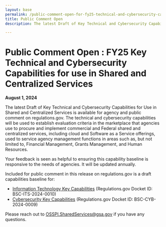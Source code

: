 ```yaml
---
layout: base
permalink: /public-comment-open-for-fy25-technical-and-cybersecurity-capabilities-for-shared-services/
title: Public Comment Open
description: The latest Draft of Key Technical and Cybersecurity Capabilities for Use in Shared and Centralized Services is available for agency and public comment on regulations.gov.

---
```


<div id="main-content">
    <div class="grid-container padding-bottom-5 padding-top-5">
        <h1>
            Public Comment Open : FY25 Key Technical and Cybersecurity Capabilities for use in Shared and Centralized Services
        </h1>
        <p><b>August 1, 2024</b></p>
        <p>The latest Draft of Key Technical and Cybersecurity Capabilities for Use in Shared and Centralized Services is available for agency and public comment on regulations.gov.  The technical and cybersecurity capabilities will be used to establish evaluation criteria in the marketplace that agencies use to procure and implement commercial and Federal shared and centralized services, including cloud and Software as a Service offerings, used to service agency management functions in areas such as, but not limited to, Financial Management, Grants Management, and Human Resources.  </p>
        <p>Your feedback is seen as helpful to ensuring this capability baseline is responsive to the needs of agencies.  It will be updated annually.</p>
        <p>
        Included for public comment in this release on regulations.gov is a draft capabilities baseline for:
        </p>
        <ul>
            <li><a href="https://www.regulations.gov/docket/BSC-ITS-2024-0010" title="Information Technology Key Capabilities" target="_blank">Information Technology Key Capabilities</a> (Regulations.gov Docket ID: BSC-ITS-2024-0010)</li>
            <li><a href="https://www.regulations.gov/docket/BSC-CYB-2024-0009" title="Cybersecurity Key Capabilities" target="_blank">Cybersecurity Key Capabilities</a> (Regulations.gov Docket ID: BSC-CYB-2024-0009)</li>
        </ul>
        <p>Please reach out to <a href="mailto: OSSPI.SharedServices@gsa.gov">OSSPI.SharedServices@gsa.gov</a> if you have any questions.</p>
    </div>
</div>

